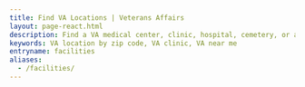 ```yaml
---
title: Find VA Locations | Veterans Affairs
layout: page-react.html
description: Find a VA medical center, clinic, hospital, cemetery, or a VA benefits office near you. Search by city, state, ZIP code, or service. Get wait times and directions.
keywords: VA location by zip code, VA clinic, VA near me
entryname: facilities
aliases:
  - /facilities/
---
```


